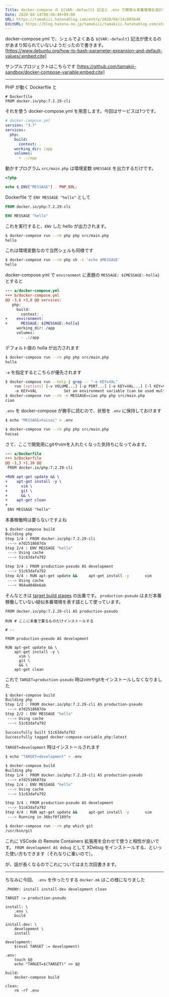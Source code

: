 ```yaml
---
Title: docker-compose の ${VAR:-default} 記法と .env で開発＆本番環境を設計する
Date: 2020-04-14T00:56:48+09:00
URL: https://tamakiii.hatenablog.com/entry/2020/04/14/005648
EditURL: https://blog.hatena.ne.jp/tamakiii/tamakiii.hatenablog.com/atom/entry/26006613549427447
---
```


docker-compose.yml で、シェルでよくある `${VAR:-default}` 記法が使えるのがあまり知られていないようだったので書きます。
[https://www.debuntu.org/how-to-bash-parameter-expansion-and-default-values/:embed:cite]

サンプルプロジェクトはこちらです
[https://github.com/tamakiii-sandbox/docker-compose-variable:embed:cite]

---

PHP が動く Dockerfile と
```docker
# Dockerfile
FROM docker.io/php:7.2.29-cli
```

それを使う docker-compose.yml を用意します。今回はサービスは1つです。
```yml
# docker-compose.yml
version: "3.7"
services:
  php:
    build:
      context: .
    working_dir: /app
    volumes:
      - .:/app
```

動かすプログラム `src/main.php` は環境変数 `$MESSAGE` を出力するだけです。
```php
<?php

echo $_ENV["MESSAGE"] . PHP_EOL;
```

Dockerfile で `ENV MESSAGE "hello"` として
```dockerfile
FROM docker.io/php:7.2.29-cli

ENV MESSAGE "hello"
```

これを実行すると、`ENV` した hello が出力されます。
```sh
$ docker-compose run --rm php php src/main.php
hello
```

これは環境変数なので当然シェルも同様です
```sh
$ docker-compose run --rm php sh -c 'echo $MESSAGE'
hello
```

docker-compose.yml で `environment` に表題の `MESSAGE: ${MESSAGE:-holla}` とすると
```diff
--- a/docker-compose.yml
+++ b/docker-compose.yml
@@ -3,6 +3,8 @@ services:
   php:
     build:
       context: .
+    environment:
+      MESSAGE: ${MESSAGE:-holla}
     working_dir: /app
     volumes:
       - .:/app
```

デフォルト値の holla が出力されます
```sh
$ docker-compose run --rm php php src/main.php
holla
```

`-e` を指定するとこちらが優先されます
```sh
$ docker-compose run --help | grep -- "-e KEY=VAL"
    run [options] [-v VOLUME...] [-p PORT...] [-e KEY=VAL...] [-l KEY=VALUE...]
    -e KEY=VAL            Set an environment variable (can be used multiple times)
$ docker-compose run --rm -e MESSAGE=ciao php php src/main.php
ciao
```

`.env` を docker-compose が勝手に読むので、状態を `.env` に保持しておけます
```sh
$ echo "MESSAGE=haisai" > .env

$ docker-compose run --rm php php src/main.php
haisai
```

さて、ここで開発用にgitやvimを入れたくなった気持ちになってみます。
```diff
--- a/Dockerfile
+++ b/Dockerfile
@@ -1,3 +1,10 @@
 FROM docker.io/php:7.2.29-cli

+RUN apt-get update && \
+    apt-get install -y \
+      vim \
+      git \
+      && \
+    apt-get clean
+
 ENV MESSAGE "hello"
```

本番稼働時は要らないですよね
```sh
$ docker-compose build
Building php
Step 1/4 : FROM docker.io/php:7.2.29-cli
 ---> e7d2518687da
Step 2/4 : ENV MESSAGE "hello"
 ---> Using cache
 ---> 51c63dafa792

Step 3/4 : FROM production-pseudo AS development
 ---> 51c63dafa792
Step 4/4 : RUN apt-get update &&     apt-get install -y       vim       git       &&     apt-get clean
 ---> Using cache
 ---> 964a4048e6ab
```

そんなときは [target build stages](https://docs.docker.com/engine/reference/commandline/build/#specifying-target-build-stage---target) の出番です。
`production-pseudo` はまだ本番稼働していない疑似本番環境を表す語として使っています。
```docker
FROM docker.io/php:7.2.29-cli AS production-pseudo

RUN # ここに本番で要るものだけインストールする

# --

FROM production-pseudo AS development

RUN apt-get update && \
    apt-get install -y \
      vim \
      git \
      && \
    apt-get clean
```

これで `TARGET=production-pseudo` 時はvimやgitをインストールしなくなりました
```sh
$ docker-compose build
Building php
Step 1/2 : FROM docker.io/php:7.2.29-cli AS production-pseudo
 ---> e7d2518687da
Step 2/2 : ENV MESSAGE "hello"
 ---> Using cache
 ---> 51c63dafa792

Successfully built 51c63dafa792
Successfully tagged docker-compose-variable_php:latest
```

`TARGET=development` 時はインストールされます
```sh
$ echo "TARGET=development" > .env

$ docker-compose build
Building php
Step 1/4 : FROM docker.io/php:7.2.29-cli AS production-pseudo
 ---> e7d2518687da
Step 2/4 : ENV MESSAGE "hello"
 ---> Using cache
 ---> 51c63dafa792

Step 3/4 : FROM production-pseudo AS development
 ---> 51c63dafa792
Step 4/4 : RUN apt-get update &&     apt-get install -y       vim       git       &&     apt-get clean
 ---> Running in 36bcf0f189fe

$ docker-compose run --rm php which git
/usr/bin/git
```


これに VSCode の Remote Containers 拡張用を合わせて使うと相性が良いです。
`FROM development AS debug` として XDebug をインストールする、といった使い方もできます（それなりに重いので）。

が、話が長くなるのでこれについてはまた次回書きます。

---

ちなみに今回、 `.env` を作ったりする `docker.mk` はこの様になりました
```make
.PHONY: install install-dev development clean

TARGET := production-pseudo

install: \
	.env \
	build

install-dev: \
	development \
	install

development:
	$(eval TARGET := development)

.env:
	touch $@
	echo "TARGET=$(TARGET)" >> $@

build:
	docker-compose build

clean:
	rm -rf .env
```
